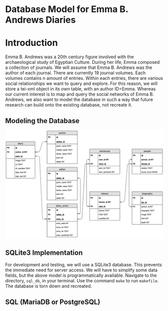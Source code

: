 # Database Model for Emma B. Andrews Diaries

# Introduction

Emma B. Andrews was a 20th century figure involved with the archaeological study of Egyptian Culture. During her life, Emma composed a collection of journals. We will assume that Emma B. Andrews was the author of each journal. There are currently 19 journal volumes. Each volumes contains n amount of entries. Within each entries, there are various social relationships we want to query and explore. For this reason, we will store a tei-xml object in its own table, with an author ID=Emma. Whereas our current interest is to map and query the social networks of Emma B. Andrews, we also want to model the database in such a way that future research can build onto the existing database, not recreate it.

## Modeling the Database

![Diagram of Emma B. Andrews SQLite3 Database](EBA.png)
## SQLite3 Implementation

For development and testing, we will use a SQLite3 database. This prevents the immediate need for server access. We will have to simplify some data fields, but the above model is programmatically available. Navigate to the directory, `sql_db`, in your terminal. Use the command `make` to run `makefile`. The database is torn down and recreated.

## SQL (MariaDB or PostgreSQL)